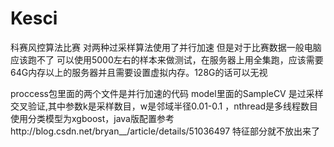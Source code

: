 # Kesci
科赛风控算法比赛
对两种过采样算法使用了并行加速
但是对于比赛数据一般电脑应该跑不了
可以使用5000左右的样本来做测试，在服务器上用全集跑，应该需要64G内存以上的服务器并且需要设置虚拟内存。128G的话可以无视

proccess包里面的两个文件是并行加速的代码
model里面的SampleCV 是过采样交叉验证,其中参数k是采样数目，w是邻域半径0.01-0.1  ，nthread是多线程数目
使用分类模型为xgboost，java版配置参考http://blog.csdn.net/bryan__/article/details/51036497
特征部分就不放出来了
